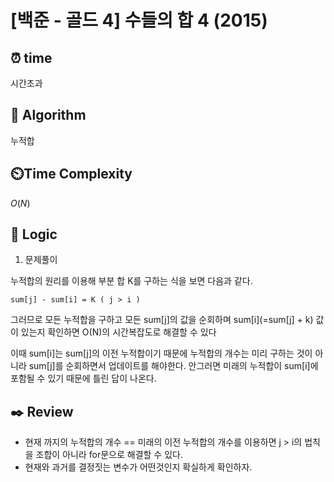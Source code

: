 # [백준 - 골드 4] 수들의 합 4 (2015)

## ⏰  **time**

시간초과

## :pushpin: **Algorithm**

누적합

## ⏲️**Time Complexity**

$O(N)$

## :round_pushpin: **Logic**
1. 문제풀이

누적합의 원리를 이용해 부분 합 K를 구하는 식을 보면 다음과 같다.

```
sum[j] - sum[i] = K ( j > i )
```

그러므로 모든 누적합을 구하고 모든 sum[j]의 값을 순회하며 sum[i](=sum[j] + k) 값이 있는지 확인하면 O(N)의 시간복잡도로 해결할 수 있다

이때 sum[i]는 sum[j]의 이전 누적합이기 때문에 누적합의 개수는 미리 구하는 것이 아니라 sum[j]를 순회하면서 업데이트를 해야한다.
안그러면 미래의 누적합이 sum[i]에 포함될 수 있기 때문에 틀린 답이 나온다.


## :black_nib: **Review**
- 현재 까지의 누적합의 개수 == 미래의 이전 누적합의 개수를 이용하면 j > i의 법칙을 조합이 아니라 for문으로 해결할 수 있다.
- 현재와 과거를 결정짓는 변수가 어떤것인지 확실하게 확인하자.